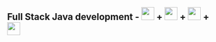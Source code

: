 ## Full Stack Java development - <img src="https://img.shields.io/badge/-Java-red" height=30/> + <img src="https://img.shields.io/badge/-JSP-blue" height=30/> + <img src="https://img.shields.io/badge/-Restful%20WS-yellowgreen" height=30/> + <img src="https://img.shields.io/badge/Spring-6DB33F?style=for-the-badge&logo=spring&logoColor=white" height=30/>
